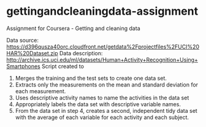 # gettingandcleaningdata-assignment
Assignment for Coursera - Getting and cleaning data

Data source: https://d396qusza40orc.cloudfront.net/getdata%2Fprojectfiles%2FUCI%20HAR%20Dataset.zip Data description: http://archive.ics.uci.edu/ml/datasets/Human+Activity+Recognition+Using+Smartphones 
Script created to
1. Merges the training and the test sets to create one data set.
2. Extracts only the measurements on the mean and standard deviation for each 
   measurement. 
3. Uses descriptive activity names to name the activities in the data set
4. Appropriately labels the data set with descriptive variable names. 
5. From the data set in step 4, creates a second, independent tidy data set 
   with the average of each variable for each activity and each subject.